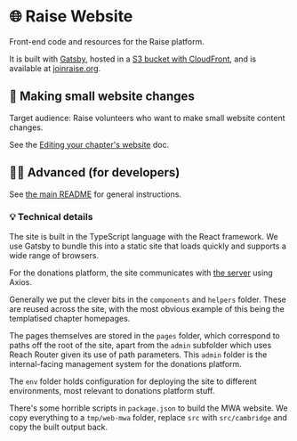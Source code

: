 # 🌐 Raise Website

Front-end code and resources for the Raise platform.

It is built with [Gatsby](https://www.gatsbyjs.com/), hosted in a [S3 bucket with CloudFront](https://aws.amazon.com/blogs/networking-and-content-delivery/amazon-s3-amazon-cloudfront-a-match-made-in-the-cloud/), and is available at [joinraise.org](https://joinraise.org).

## 📝 Making small website changes

Target audience: Raise volunteers who want to make small website content changes.

See the [Editing your chapter's website](https://docs.google.com/document/d/1zKPq93_yagaYJ8QvAEilO8ZveSKTM7FxHwx4GFy-vRg/edit) doc.

## 🧑‍💻 Advanced (for developers)

See [the main README](../../README.md) for general instructions.

### 💡 Technical details

The site is built in the TypeScript language with the React framework. We use Gatsby to bundle this into a static site that loads quickly and supports a wide range of browsers.

For the donations platform, the site communicates with [the server](../server) using Axios.

Generally we put the clever bits in the `components` and `helpers` folder. These are reused across the site, with the most obvious example of this being the templatised chapter homepages.

The pages themselves are stored in the `pages` folder, which correspond to paths off the root of the site, apart from the `admin` subfolder which uses Reach Router given its use of path parameters. This `admin` folder is the internal-facing management system for the donations platform.

The `env` folder holds configuration for deploying the site to different environments, most relevant to donations platform stuff.

There's some horrible scripts in `package.json` to build the MWA website. We copy everything to a `tmp/web-mwa` folder, replace `src` with `src/cambridge` and copy the built output back.
